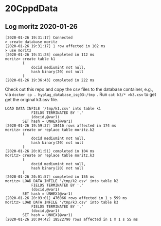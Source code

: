 # 20CppdData

## Log moritz 2020-01-26
```
[2020-01-26 19:31:17] Connected
> create database moritz
[2020-01-26 19:31:17] 1 row affected in 102 ms
> use moritz
[2020-01-26 19:31:28] completed in 112 ms
moritz> create table k1
        (
        	docid mediumint not null,
        	hash binary(20) not null
        )
[2020-01-26 19:36:43] completed in 222 ms
```
Check out this repo and copy the csv files to the database container, e.g., via `docker cp . hyplag_database_isg03:/tmp
`. Run `cat k3/* >k3.csv` to get get the original k3.csv file.
```
LOAD DATA INFILE '/tmp/k1.csv' into table k1
            FIELDS TERMINATED BY ','
            (docid,@var1)
        SET hash = UNHEX(@var1)
[2020-01-26 19:59:37] 18416 rows affected in 174 ms
moritz> create or replace table moritz.k2
        (
        	docid mediumint not null,
        	hash binary(20) not null
        )
[2020-01-26 20:01:51] completed in 104 ms
moritz> create or replace table moritz.k3
        (
        	docid mediumint not null,
        	hash binary(20) not null
        )
[2020-01-26 20:01:57] completed in 155 ms
moritz> LOAD DATA INFILE '/tmp/k2.csv' into table k2
            FIELDS TERMINATED BY ','
            (docid,@var1)
        SET hash = UNHEX(@var1)
[2020-01-26 20:03:01] 476066 rows affected in 1 s 599 ms
moritz> LOAD DATA INFILE '/tmp/k3.csv' into table k3
            FIELDS TERMINATED BY ','
            (docid,@var1)
        SET hash = UNHEX(@var1)
[2020-01-26 20:04:42] 18522790 rows affected in 1 m 1 s 55 ms
